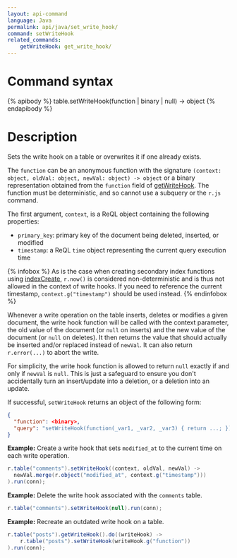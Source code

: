 ```yaml
---
layout: api-command
language: Java
permalink: api/java/set_write_hook/
command: setWriteHook
related_commands:
    getWriteHook: get_write_hook/
---
```


# Command syntax #

{% apibody %}
table.setWriteHook(function | binary | null) &rarr; object
{% endapibody %}

# Description #

Sets the write hook on a table or overwrites it if one already exists.

The `function` can be an anonymous function with the signature `(context: object, oldVal: object, newVal: object) -> object` or a binary representation obtained from the `function` field of [getWriteHook](/api/java/get_write_hook). The function must be deterministic, and so cannot use a subquery or the `r.js` command.

The first argument, `context`, is a ReQL object containing the following properties:

- `primary_key`: primary key of the document being deleted, inserted, or modified
- `timestamp`: a ReQL `time` object representing the current query execution time

{% infobox %}
As is the case when creating secondary index functions using [indexCreate](/api/java/index_create), `r.now()` is considered non-deterministic and is thus not allowed in the context of write hooks. If you need to reference the current timestamp, `context.g("timestamp")` should be used instead.
{% endinfobox %}

Whenever a write operation on the table inserts, deletes or modifies a given document, the write hook function will be called with the context parameter, the old value of the document (or `null` on inserts) and the new value of the document (or `null` on deletes). It then returns the value that should actually be inserted and/or replaced instead of `newVal`. It can also return `r.error(...)` to abort the write.

For simplicity, the write hook function is allowed to return `null` exactly if and only if `newVal` is `null`. This is just a safeguard to ensure you don't accidentally turn an insert/update into a deletion, or a deletion into an update.

If successful, `setWriteHook` returns an object of the following form:

```json
{
  "function": <binary>,
  "query": "setWriteHook(function(_var1, _var2, _var3) { return ...; })",
}
```

__Example:__ Create a write hook that sets `modified_at` to the current time on each write operation.

```java
r.table("comments").setWriteHook((context, oldVal, newVal) ->
  newVal.merge(r.object("modified_at", context.g("timestamp")))
).run(conn);
```

__Example:__ Delete the write hook associated with the `comments` table.

```java
r.table("comments").setWriteHook(null).run(conn);
```

__Example:__ Recreate an outdated write hook on a table.

```java
r.table("posts").getWriteHook().do((writeHook) ->
    r.table("posts").setWriteHook(writeHook.g("function"))
).run(conn);
```

